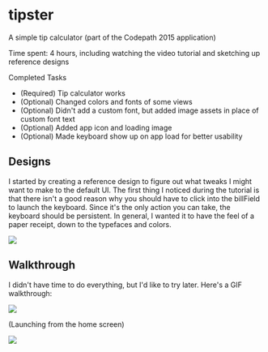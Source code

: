 # tipster
A simple tip calculator (part of the Codepath 2015 application)

Time spent: 4 hours, including watching the video tutorial and sketching up reference designs

Completed Tasks
- (Required) Tip calculator works 
- (Optional) Changed colors and fonts of some views
- (Optional) Didn't add a custom font, but added image assets in place of custom font text
- (Optional) Added app icon and loading image
- (Optional) Made keyboard show up on app load for better usability

## Designs

I started by creating a reference design to figure out what tweaks I might want to make to the default UI. The first thing I noticed during the tutorial is that there isn't a good reason why you should have to click into the billField to launch the keyboard. Since it's the only action you can take, the keyboard should be persistent. In general, I wanted it to have the feel of a paper receipt, down to the typefaces and colors. 

<img src="http://cece.is/codepath/tipster/main-mockup.png">

## Walkthrough

I didn't have time to do everything, but I'd like to try later. Here's a GIF walkthrough:

<img src="http://cece.is/codepath/tipster/Demo2.gif">


(Launching from the home screen)

<img src="http://cece.is/codepath/tipster/Demo4.gif">



